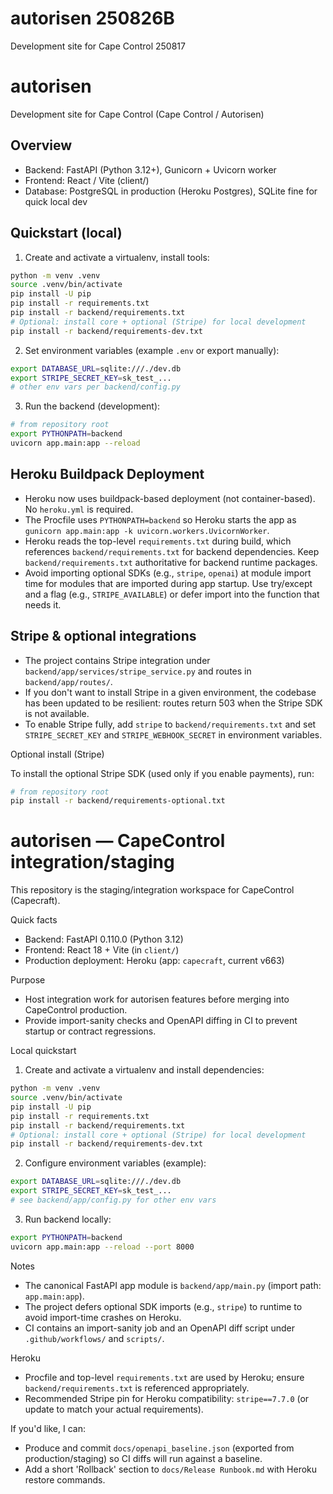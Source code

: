 # autorisen 250826B

Development site for Cape Control 250817

# autorisen

Development site for Cape Control (Cape Control / Autorisen)

## Overview

- Backend: FastAPI (Python 3.12+), Gunicorn + Uvicorn worker
- Frontend: React / Vite (client/)
- Database: PostgreSQL in production (Heroku Postgres), SQLite fine for quick local dev

## Quickstart (local)

1. Create and activate a virtualenv, install tools:

```bash
python -m venv .venv
source .venv/bin/activate
pip install -U pip
pip install -r requirements.txt
pip install -r backend/requirements.txt
# Optional: install core + optional (Stripe) for local development
pip install -r backend/requirements-dev.txt
```

2. Set environment variables (example `.env` or export manually):

```bash
export DATABASE_URL=sqlite:///./dev.db
export STRIPE_SECRET_KEY=sk_test_...
# other env vars per backend/config.py
```

3. Run the backend (development):

```bash
# from repository root
export PYTHONPATH=backend
uvicorn app.main:app --reload
```

## Heroku Buildpack Deployment

- Heroku now uses buildpack-based deployment (not container-based). No `heroku.yml` is required.
- The Procfile uses `PYTHONPATH=backend` so Heroku starts the app as `gunicorn app.main:app -k uvicorn.workers.UvicornWorker`.
- Heroku reads the top-level `requirements.txt` during build, which references `backend/requirements.txt` for backend dependencies. Keep `backend/requirements.txt` authoritative for backend runtime packages.
- Avoid importing optional SDKs (e.g., `stripe`, `openai`) at module import time for modules that are imported during app startup. Use try/except and a flag (e.g., `STRIPE_AVAILABLE`) or defer import into the function that needs it.

## Stripe & optional integrations

- The project contains Stripe integration under `backend/app/services/stripe_service.py` and routes in `backend/app/routes/`.
- If you don't want to install Stripe in a given environment, the codebase has been updated to be resilient: routes return 503 when the Stripe SDK is not available.
- To enable Stripe fully, add `stripe` to `backend/requirements.txt` and set `STRIPE_SECRET_KEY` and `STRIPE_WEBHOOK_SECRET` in environment variables.

Optional install (Stripe)

To install the optional Stripe SDK (used only if you enable payments), run:

```bash
# from repository root
pip install -r backend/requirements-optional.txt
```

# autorisen — CapeControl integration/staging

This repository is the staging/integration workspace for CapeControl (Capecraft).

Quick facts

- Backend: FastAPI 0.110.0 (Python 3.12)
- Frontend: React 18 + Vite (in `client/`)
- Production deployment: Heroku (app: `capecraft`, current v663)

Purpose

- Host integration work for autorisen features before merging into CapeControl production.
- Provide import-sanity checks and OpenAPI diffing in CI to prevent startup or contract regressions.

Local quickstart

1. Create and activate a virtualenv and install dependencies:

```bash
python -m venv .venv
source .venv/bin/activate
pip install -U pip
pip install -r requirements.txt
pip install -r backend/requirements.txt
# Optional: install core + optional (Stripe) for local development
pip install -r backend/requirements-dev.txt
```

2. Configure environment variables (example):

```bash
export DATABASE_URL=sqlite:///./dev.db
export STRIPE_SECRET_KEY=sk_test_...
# see backend/app/config.py for other env vars
```

3. Run backend locally:

```bash
export PYTHONPATH=backend
uvicorn app.main:app --reload --port 8000
```

Notes

- The canonical FastAPI app module is `backend/app/main.py` (import path: `app.main:app`).
- The project defers optional SDK imports (e.g., `stripe`) to runtime to avoid import-time crashes on Heroku.
- CI contains an import-sanity job and an OpenAPI diff script under `.github/workflows/` and `scripts/`.

Heroku

- Procfile and top-level `requirements.txt` are used by Heroku; ensure `backend/requirements.txt` is referenced appropriately.
- Recommended Stripe pin for Heroku compatibility: `stripe==7.7.0` (or update to match your actual requirements).

If you'd like, I can:

- Produce and commit `docs/openapi_baseline.json` (exported from production/staging) so CI diffs will run against a baseline.
- Add a short 'Rollback' section to `docs/Release Runbook.md` with Heroku restore commands.
